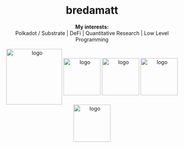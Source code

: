 <h1 align="center"> bredamatt </h1>

<div align="center">
  <b>My interests:</b><br>
  <a> Polkadot / Substrate </a> |
  <a> DeFi </a> |
  <a> Quantitative Research  </a> |
  <a> Low Level Programming </a>
  <br><br>
 
<div align="center">
    
  <img align="center" src="https://user-images.githubusercontent.com/28816406/216433323-fbe2dbad-12db-4690-9665-ab15e99995d9.png" alt="logo" width=150/>
  <img align="center" src="https://www.parity.io/static/6050b977b06c4e5a13d753e50a79182a/icon-parity-signer.png" alt="logo" width=100/>
  <img align="center" src="https://brightinventions.pl/images/why-would-you-use-substrate/2.png" alt="logo" width=100/>
  <img align="center" src="https://cryptologos.cc/logos/polkadot-new-dot-logo.png" alt="logo" width=100/>
  <img align="center" src="https://brandslogos.com/wp-content/uploads/images/large/rust-logo.png" alt="logo" width=100/>
  
</div>
